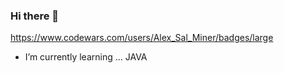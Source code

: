 ### Hi there 👋
https://www.codewars.com/users/Alex_Sal_Miner/badges/large

- I’m currently learning ... JAVA

